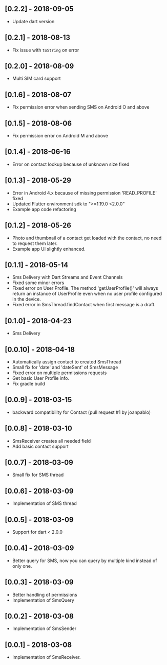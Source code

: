 ## [0.2.2] - 2018-09-05

* Update dart version

## [0.2.1] - 2018-08-13

* Fix issue with `toString` on error

## [0.2.0] - 2018-08-09

* Multi SIM card support

## [0.1.6] - 2018-08-07

* Fix permission error when sending SMS on Android O and above

## [0.1.5] - 2018-08-06

* Fix permission error on Android M and above

## [0.1.4] - 2018-06-16

* Error on contact lookup because of unknown size fixed

## [0.1.3] - 2018-05-29
* Error in Android 4.x because of missing permission 'READ_PROFILE' fixed
* Updated Flutter environment sdk to ">=1.19.0 <2.0.0"
* Example app code refactoring

## [0.1.2] - 2018-05-26
* Photo and thumbnail of a contact get loaded with the contact, no need to request them later.
* Example app UI slightly enhanced.

## [0.1.1] - 2018-05-14

* Sms Delivery with Dart Streams and Event Channels
* Fixed some minor errors
* Fixed error on User Profile. The method 'getUserProfile()' will always return an instance of UserProfile even when no user profile configured in the device.
* Fixed error in SmsThread.findContact when first message is a draft.

## [0.1.0] - 2018-04-23

* Sms Delivery

## [0.0.10] - 2018-04-18

* Automatically assign contact to created SmsThread
* Small fix for 'date' and 'dateSent' of SmsMessage
* Fixed error on multiple permissions requests
* Get basic User Profile info.
* Fix gradle build

## [0.0.9] - 2018-03-15

* backward compatibility for Contact (pull request #1 by joanpablo)

## [0.0.8] - 2018-03-10

* SmsReceiver creates all needed field
* Add basic contact support

## [0.0.7] - 2018-03-09

* Small fix for SMS thread

## [0.0.6] - 2018-03-09

* Implementation of SMS thread

## [0.0.5] - 2018-03-09

* Support for dart < 2.0.0

## [0.0.4] - 2018-03-09

* Better query for SMS, now you can query by multiple kind instead of only one.

## [0.0.3] - 2018-03-09

* Better handling of permissions
* Implementation of SmsQuery

## [0.0.2] - 2018-03-08

* Implementation of SmsSender

## [0.0.1] - 2018-03-08

* Implementation of SmsReceiver.
